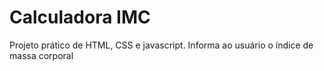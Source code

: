 # Calculadora IMC
Projeto prático de HTML, CSS e javascript. Informa ao usuário o índice de massa corporal
